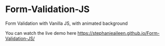 # Form-Validation-JS
Form Validation with Vanilla JS, with animated background


You can watch the live demo here https://stephanieaileen.github.io/Form-Validation-JS/
